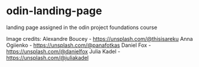 # odin-landing-page
landing page assigned in the odin project foundations course

Image credits:
Alexandre Boucey - https://unsplash.com/@thisisareku
Anna Ogiienko - https://unsplash.com/@panafotkas
Daniel Fox - https://unsplash.com/@danielfox
Julia Kadel - https://unsplash.com/@juliakadel
